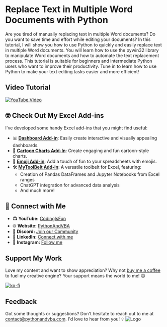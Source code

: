 # Replace Text in Multiple Word Documents with Python
Are you tired of manually replacing text in multiple Word documents? Do you want to save time and effort while editing your documents? In this tutorial, I will show you how to use Python to quickly and easily replace text in multiple Word documents. You will learn how to use the pywin32 library to manipulate Word documents and how to automate the text replacement process. This tutorial is suitable for beginners and intermediate Python users who want to improve their productivity. Tune in to learn how to use Python to make your text editing tasks easier and more efficient!


## Video Tutorial
[![YouTube Video](https://img.youtube.com/vi/cUUjkEgnCjs/0.jpg)](https://youtu.be/cUUjkEgnCjs)




## 🤓 Check Out My Excel Add-ins
I've developed some handy Excel add-ins that you might find useful:

- 📊 **[Dashboard Add-in](https://pythonandvba.com/grafly)**: Easily create interactive and visually appealing dashboards.
- 🎨 **[Cartoon Charts Add-In](https://pythonandvba.com/cuteplots)**: Create engaging and fun cartoon-style charts.
- 🤪 **[Emoji Add-in](https://pythonandvba.com/emojify)**: Add a touch of fun to your spreadsheets with emojis.
- 🛠️ **[MyToolBelt Add-in](https://pythonandvba.com/mytoolbelt)**: A versatile toolbelt for Excel, featuring:
  - Creation of Pandas DataFrames and Jupyter Notebooks from Excel ranges
  - ChatGPT integration for advanced data analysis
  - And much more!



## 🤝 Connect with Me
- 📺 **YouTube:** [CodingIsFun](https://youtube.com/c/CodingIsFun)
- 🌐 **Website:** [PythonAndVBA](https://pythonandvba.com)
- 💬 **Discord:** [Join our Community](https://pythonandvba.com/discord)
- 💼 **LinkedIn:** [Connect with me](https://www.linkedin.com/in/sven-bosau/)
- 📸 **Instagram:** [Follow me](https://www.instagram.com/codingisfun_official/)

## Support My Work
Love my content and want to show appreciation? Why not [buy me a coffee](https://pythonandvba.com/coffee-donation) to fuel my creative engine? Your support means the world to me! 😊

[![ko-fi](https://ko-fi.com/img/githubbutton_sm.svg)](https://pythonandvba.com/coffee-donation)

## Feedback
Got some thoughts or suggestions? Don't hesitate to reach out to me at contact@pythonandvba.com. I'd love to hear from you! 💡
![Logo](https://www.pythonandvba.com/banner-img)
